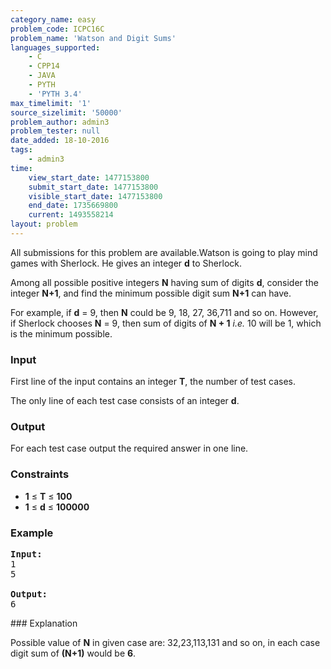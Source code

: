 ```yaml
---
category_name: easy
problem_code: ICPC16C
problem_name: 'Watson and Digit Sums'
languages_supported:
    - C
    - CPP14
    - JAVA
    - PYTH
    - 'PYTH 3.4'
max_timelimit: '1'
source_sizelimit: '50000'
problem_author: admin3
problem_tester: null
date_added: 18-10-2016
tags:
    - admin3
time:
    view_start_date: 1477153800
    submit_start_date: 1477153800
    visible_start_date: 1477153800
    end_date: 1735669800
    current: 1493558214
layout: problem
---
```

All submissions for this problem are available.Watson is going to play mind games with Sherlock. He gives an integer **d** to Sherlock.

Among all possible positive integers **N** having sum of digits **d**, consider the integer **N+1**, and find the minimum possible digit sum **N+1** can have.

For example, if **d** = 9, then **N** could be 9, 18, 27, 36,711 and so on. However, if Sherlock chooses **N** = 9, then sum of digits of **N + 1** _i.e._ 10 will be 1, which is the minimum possible.

### Input

First line of the input contains an integer **T**, the number of test cases.

The only line of each test case consists of an integer **d**.

### Output

For each test case output the required answer in one line.

### Constraints

- **1** ≤ **T** ≤ **100**
- **1** ≤ **d** ≤ **100000**

### Example

<pre><b>Input:</b>
1
5

<b>Output:</b>
6
</pre>### Explanation

Possible value of **N** in given case are: 32,23,113,131 and so on, in each case digit sum of **(N+1)** would be **6**.
